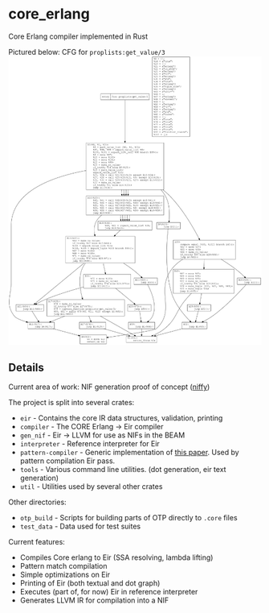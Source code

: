 # core_erlang
Core Erlang compiler implemented in Rust

Pictured below: CFG for `proplists:get_value/3`
![Example CFG](example_cfg.png)

## Details

Current area of work: NIF generation proof of concept ([niffy](https://github.com/eirproject/niffy))

The project is split into several crates:
* `eir` - Contains the core IR data structures, validation, printing
* `compiler` - The CORE Erlang -> Eir compiler
* `gen_nif` - Eir -> LLVM for use as NIFs in the BEAM
* `interpreter` - Reference interpreter for Eir
* `pattern-compiler` - Generic implementation of [this paper](https://www.cs.tufts.edu/~nr/cs257/archive/luc-maranget/jun08.pdf). Used by pattern compilation Eir pass.
* `tools` - Various command line utilities. (dot generation, eir text generation)
* `util` - Utilities used by several other crates

Other directories:
* `otp_build` - Scripts for building parts of OTP directly to `.core` files
* `test_data` - Data used for test suites

Current features:
* Compiles Core erlang to Eir (SSA resolving, lambda lifting)
* Pattern match compilation
* Simple optimizations on Eir
* Printing of Eir (both textual and dot graph)
* Executes (part of, for now) Eir in reference interpreter
* Generates LLVM IR for compilation into a NIF
